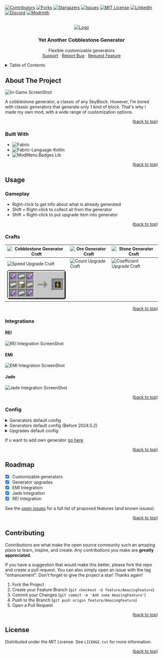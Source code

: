 <!-- Suppress IDEA Warnings -->
<!--suppress ALL -->

<a name="readme-top"></a>

[![Contributors][contributors-shield]][contributors-url]
[![Forks][forks-shield]][forks-url]
[![Stargazers][stars-shield]][stars-url]
[![Issues][issues-shield]][issues-url]
[![MIT License][license-shield]][license-url]
[![LinkedIn][linkedin-shield]][linkedin-url]
[![Discord][discord-shield]][discord-url]
[![Modrinth][modrinth-shield]][modrinth-url]

<br />
<div align="center">
  <a href="https://github.com/syorito-hatsuki/yet-another-cobble-gen">
    <img src="https://github.com/syorito-hatsuki/yet-another-cobble-gen/blob/1.20/src/main/resources/assets/yacg/icon.png" alt="Logo" width="80" height="80">
  </a>

<h3 align="center">Yet Another Cobblestone Generator</h3>

  <p align="center">
    Flexible customizable generators
    <br />
    <a href="https://discord.gg/pbwnMwnUD6">Support</a>
    ·
    <a href="https://github.com/syorito-hatsuki/yet-another-cobble-gen/issues">Report Bug</a>
    ·
    <a href="https://github.com/syorito-hatsuki/yet-another-cobble-gen/issues">Request Feature</a>
  </p>
</div>

<details>
  <summary>Table of Contents</summary>
  <ol>
    <li>
      <a href="#about-the-project">About The Project</a>
      <ul>
        <li><a href="#built-with">Built With</a></li>
      </ul>
    </li>
    <li>
      <a href="#usage">Usage</a>
      <ul>
        <li><a href="#gameplay">Gameplay</a></li>
        <li><a href="#crafts">Crafts</a></li>
        <li><a href="#integrations">Integrations</a>
                <ul>
                  <li><a href="#rei">REI</a></li>
                  <li><a href="#emi">EMI</a></li>
                  <li><a href="#jade">Jade</a></li>
                </ul>
              </li>
        <li><a href="#config">Config</a></li>
        </ul>
    <li><a href="#roadmap">Roadmap</a></li>
    <li><a href="#contributing">Contributing</a></li>
    <li><a href="#license">License</a></li>
  </ol>
</details>

## About The Project

![In-Game ScreenShot][screenshot]

A cobblestone generator, a classic of any SkyBlock. However, I'm bored with classic generators that generate only 1 kind
of block. That's why I made my own mod, with a wide range of customization options.

<p align="right">(<a href="#readme-top">back to top</a>)</p>

### Built With

* ![Fabric][fabric]
* ![Fabric-Language-Kotlin][fabric-language-kotlin]
* ![ModMenu Badges Lib][modmenu-badges-lib]

<p align="right">(<a href="#readme-top">back to top</a>)</p>

## Usage

### Gameplay

* Right-click to get info about what is already generated
* Shift + Right-click to collect all from the generator
* Shift + Right-click to put upgrade item into generator

<p align="right">(<a href="#readme-top">back to top</a>)</p>

### Crafts

| ![Cobblestone Generator Craft](./assets/recipes/cobble.png)    | ![Ore Generator Craft](./assets/recipes/ore.png)   | ![Stone Generator Craft](./assets/recipes/stone.png)           |
|----------------------------------------------------------------|----------------------------------------------------|----------------------------------------------------------------|
| ![Speed Upgrade Craft](./assets/recipes/speed.png)             | ![Count Upgrade Craft](./assets/recipes/count.png) | ![Coefficient Upgrade Craft](./assets/recipes/coefficient.png) |
| ![Energy Free Upgrade Craft](./assets/recipes/energy_free.png) |                                                    |                                                                |

<p align="right">(<a href="#readme-top">back to top</a>)</p>

### Integrations

#### REI

![REI Integration ScreenShot][rei-integration]

#### EMI

![EMI Integration ScreenShot][emi-integration]

#### Jade

![Jade Integration ScreenShot][jade-integration]

<p align="right">(<a href="#readme-top">back to top</a>)</p>

### Config

<details>
  <summary>Generators default config</summary>

```json
[
  {
    "type": "cobble",
    "energyUsage": 0,
    "items": [
      {
        "itemId": "minecraft:cobblestone",
        "coefficient": 100,
        "count": 1
      },
      {
        "itemId": "minecraft:cobbled_deepslate",
        "coefficient": 30,
        "count": 1
      },
      {
        "itemId": "minecraft:mossy_cobblestone",
        "coefficient": 10,
        "count": 1
      }
    ]
  },
  {
    "type": "ore",
    "energyUsage": 0,
    "items": [
      {
        "itemId": "minecraft:coal_ore",
        "coefficient": 100,
        "count": 1
      },
      {
        "itemId": "minecraft:copper_ore",
        "coefficient": 70,
        "count": 1
      },
      {
        "itemId": "minecraft:iron_ore",
        "coefficient": 50,
        "count": 1
      },
      {
        "itemId": "minecraft:gold_ore",
        "coefficient": 30,
        "count": 1
      },
      {
        "itemId": "minecraft:redstone_ore",
        "coefficient": 20,
        "count": 1
      },
      {
        "itemId": "minecraft:lapis_ore",
        "coefficient": 20,
        "count": 1
      },
      {
        "itemId": "minecraft:diamond_ore",
        "coefficient": 15,
        "count": 1
      },
      {
        "itemId": "minecraft:emerald_ore",
        "coefficient": 10,
        "count": 1
      },
      {
        "itemId": "minecraft:nether_quartz_ore",
        "coefficient": 5,
        "count": 1
      }
    ]
  },
  {
    "type": "stone",
    "energyUsage": 0,
    "items": [
      {
        "itemId": "minecraft:stone",
        "coefficient": 100,
        "count": 1
      },
      {
        "itemId": "minecraft:diorite",
        "coefficient": 50,
        "count": 1
      },
      {
        "itemId": "minecraft:granite",
        "coefficient": 50,
        "count": 1
      },
      {
        "itemId": "minecraft:andesite",
        "coefficient": 50,
        "count": 1
      },
      {
        "itemId": "minecraft:calcite",
        "coefficient": 20,
        "count": 1
      },
      {
        "itemId": "minecraft:dripstone_block",
        "coefficient": 20,
        "count": 1
      },
      {
        "itemId": "minecraft:deepslate",
        "coefficient": 5,
        "count": 1
      }
    ]
  }
]
```

</details>

<details>
  <summary>Generators default config (Before 2024.5.2)</summary>

```json
{
  "generators": {
    "cobble": [
      {
        "itemId": "minecraft:cobblestone",
        "coefficient": 100,
        "count": 1
      },
      {
        "itemId": "minecraft:cobbled_deepslate",
        "coefficient": 30,
        "count": 1
      },
      {
        "itemId": "minecraft:mossy_cobblestone",
        "coefficient": 10,
        "count": 1
      }
    ],
    "ore": [
      {
        "itemId": "minecraft:coal_ore",
        "coefficient": 100,
        "count": 1
      },
      {
        "itemId": "minecraft:copper_ore",
        "coefficient": 70,
        "count": 1
      },
      {
        "itemId": "minecraft:iron_ore",
        "coefficient": 50,
        "count": 1
      },
      {
        "itemId": "minecraft:gold_ore",
        "coefficient": 30,
        "count": 1
      },
      {
        "itemId": "minecraft:redstone_ore",
        "coefficient": 20,
        "count": 1
      },
      {
        "itemId": "minecraft:lapis_ore",
        "coefficient": 20,
        "count": 1
      },
      {
        "itemId": "minecraft:diamond_ore",
        "coefficient": 15,
        "count": 1
      },
      {
        "itemId": "minecraft:emerald_ore",
        "coefficient": 10,
        "count": 1
      },
      {
        "itemId": "minecraft:nether_quartz_ore",
        "coefficient": 5,
        "count": 1
      }
    ],
    "stone": [
      {
        "itemId": "minecraft:stone",
        "coefficient": 100,
        "count": 1
      },
      {
        "itemId": "minecraft:diorite",
        "coefficient": 50,
        "count": 1
      },
      {
        "itemId": "minecraft:granite",
        "coefficient": 50,
        "count": 1
      },
      {
        "itemId": "minecraft:andesite",
        "coefficient": 50,
        "count": 1
      },
      {
        "itemId": "minecraft:calcite",
        "coefficient": 20,
        "count": 1
      },
      {
        "itemId": "minecraft:dripstone_block",
        "coefficient": 20,
        "count": 1
      },
      {
        "itemId": "minecraft:deepslate",
        "coefficient": 5,
        "count": 1
      }
    ]
  }
}
```

</details>


<details>
    <summary>Upgrades default config</summary>

```json
{
  "COUNT": 2,
  "COEFFICIENT": 2,
  "SPEED": 2
}
```

</details>

If u want to add own generator [go here](./CUSTOM_GENERATOR.md)

<p align="right">(<a href="#readme-top">back to top</a>)</p>

## Roadmap

- [x] Customizable generators
- [x] Generator upgrades
- [x] EMI Integration
- [x] Jade Integration
- [x] REI Integration

See the [open issues](https://github.com/syorito-hatsuki/yet-another-cobble-gen/issues) for a full list of proposed
features (and known issues).

<p align="right">(<a href="#readme-top">back to top</a>)</p>

## Contributing

Contributions are what make the open source community such an amazing place to learn, inspire, and create. Any
contributions you make are **greatly appreciated**.

If you have a suggestion that would make this better, please fork the repo and create a pull request. You can also
simply open an issue with the tag "enhancement".
Don't forget to give the project a star! Thanks again!

1. Fork the Project
2. Create your Feature Branch (`git checkout -b feature/AmazingFeature`)
3. Commit your Changes (`git commit -m 'Add some AmazingFeature'`)
4. Push to the Branch (`git push origin feature/AmazingFeature`)
5. Open a Pull Request

<p align="right">(<a href="#readme-top">back to top</a>)</p>

## License

Distributed under the MIT License. See `LICENSE.txt` for more information.

<p align="right">(<a href="#readme-top">back to top</a>)</p>

[contributors-shield]: https://img.shields.io/github/contributors/syorito-hatsuki/yet-another-cobble-gen.svg?style=for-the-badge

[contributors-url]: https://github.com/syorito-hatsuki/yet-another-cobble-gen/graphs/contributors

[forks-shield]: https://img.shields.io/github/forks/syorito-hatsuki/yet-another-cobble-gen.svg?style=for-the-badge

[forks-url]: https://github.com/syorito-hatsuki/yet-another-cobble-gen/network/members

[stars-shield]: https://img.shields.io/github/stars/syorito-hatsuki/yet-another-cobble-gen.svg?style=for-the-badge

[stars-url]: https://github.com/syorito-hatsuki/yet-another-cobble-gen/stargazers

[issues-shield]: https://img.shields.io/github/issues/syorito-hatsuki/yet-another-cobble-gen.svg?style=for-the-badge

[issues-url]: https://github.com/syorito-hatsuki/yet-another-cobble-gen/issues

[license-shield]: https://img.shields.io/github/license/syorito-hatsuki/yet-another-cobble-gen.svg?style=for-the-badge

[license-url]: https://github.com/syorito-hatsuki/yet-another-cobble-gen/blob/master/LICENSE.txt

[linkedin-shield]: https://img.shields.io/badge/-LinkedIn-black.svg?style=for-the-badge&logo=linkedin&colorB=555

[linkedin-url]: https://linkedin.com/in/kit-lehto

[screenshot]: https://cdn-raw.modrinth.com/data/xPsKRMUF/images/047a2072ffe8fe5368479d0560eb2bbca2b1ef5f.png

[rei-integration]: https://cdn.modrinth.com/data/xPsKRMUF/images/8728ef2189b41115e4c77036d2bf997e44dea665.png

[emi-integration]: https://cdn.modrinth.com/data/xPsKRMUF/images/3a52d6a7b75930e96866daba0f51d3b52db020da.png

[jade-integration]: https://cdn.modrinth.com/data/xPsKRMUF/images/89bce38efe2b0da0e5b0805a483c2ede7706edd9.png

[fabric]: https://img.shields.io/badge/fabric%20api-DBD0B4?style=for-the-badge

[fabric-language-kotlin]: https://img.shields.io/badge/fabric%20language%20kotlin-7F52FF?style=for-the-badge&logo=kotlin&logoColor=white

[modmenu-badges-lib]: https://img.shields.io/badge/modmenu%20badges%20lib-434956?style=for-the-badge

[discord-shield]: https://img.shields.io/discord/1032138561618726952?logo=discord&logoColor=white&style=for-the-badge&label=Discord

[discord-url]: https://discord.gg/pbwnMwnUD6

[modrinth-shield]: https://img.shields.io/modrinth/v/yacg?label=Modrinth&style=for-the-badge

[modrinth-url]: https://modrinth.com/mod/yacg
